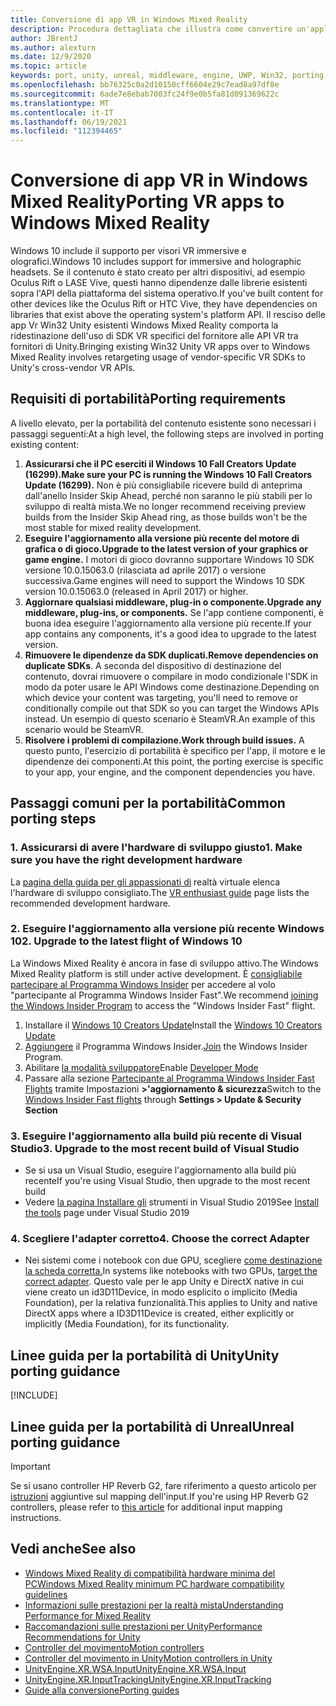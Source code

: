 ```yaml
---
title: Conversione di app VR in Windows Mixed Reality
description: Procedura dettagliata che illustra come convertire un'applicazione immersiva esistente Windows Mixed Reality.
author: JBrentJ
ms.author: alexturn
ms.date: 12/9/2020
ms.topic: article
keywords: port, unity, unreal, middleware, engine, UWP, Win32, porting, HoloLens di prima generazione, visore VR di realtà mista, visore VR windows mixed reality, migrazione, Windows 10, mapping di input,
ms.openlocfilehash: bb76325c0a2d10150cff6604e29c7ead8a97df8e
ms.sourcegitcommit: 6ade7e8ebab7003fc24f9e0b5fa81d091369622c
ms.translationtype: MT
ms.contentlocale: it-IT
ms.lasthandoff: 06/19/2021
ms.locfileid: "112394465"
---
```

# <a name="porting-vr-apps-to-windows-mixed-reality"></a><span data-ttu-id="1d1b1-104">Conversione di app VR in Windows Mixed Reality</span><span class="sxs-lookup"><span data-stu-id="1d1b1-104">Porting VR apps to Windows Mixed Reality</span></span>

<span data-ttu-id="1d1b1-105">Windows 10 include il supporto per visori VR immersive e olografici.</span><span class="sxs-lookup"><span data-stu-id="1d1b1-105">Windows 10 includes support for immersive and holographic headsets.</span></span> <span data-ttu-id="1d1b1-106">Se il contenuto è stato creato per altri dispositivi, ad esempio Oculus Rift o LASE Vive, questi hanno dipendenze dalle librerie esistenti sopra l'API della piattaforma del sistema operativo.</span><span class="sxs-lookup"><span data-stu-id="1d1b1-106">If you've built content for other devices like the Oculus Rift or HTC Vive, they have dependencies on libraries that exist above the operating system's platform API.</span></span> <span data-ttu-id="1d1b1-107">Il resciso delle app Vr Win32 Unity esistenti Windows Mixed Reality comporta la ridestinazione dell'uso di SDK VR specifici del fornitore alle API VR tra fornitori di Unity.</span><span class="sxs-lookup"><span data-stu-id="1d1b1-107">Bringing existing Win32 Unity VR apps over to Windows Mixed Reality involves retargeting usage of vendor-specific VR SDKs to Unity's cross-vendor VR APIs.</span></span>

## <a name="porting-requirements"></a><span data-ttu-id="1d1b1-108">Requisiti di portabilità</span><span class="sxs-lookup"><span data-stu-id="1d1b1-108">Porting requirements</span></span>

<span data-ttu-id="1d1b1-109">A livello elevato, per la portabilità del contenuto esistente sono necessari i passaggi seguenti:</span><span class="sxs-lookup"><span data-stu-id="1d1b1-109">At a high level, the following steps are involved in porting existing content:</span></span>
1. <span data-ttu-id="1d1b1-110">**Assicurarsi che il PC eserciti il Windows 10 Fall Creators Update (16299).**</span><span class="sxs-lookup"><span data-stu-id="1d1b1-110">**Make sure your PC is running the Windows 10 Fall Creators Update (16299).**</span></span> <span data-ttu-id="1d1b1-111">Non è più consigliabile ricevere build di anteprima dall'anello Insider Skip Ahead, perché non saranno le più stabili per lo sviluppo di realtà mista.</span><span class="sxs-lookup"><span data-stu-id="1d1b1-111">We no longer recommend receiving preview builds from the Insider Skip Ahead ring, as those builds won't be the most stable for mixed reality development.</span></span>
2. <span data-ttu-id="1d1b1-112">**Eseguire l'aggiornamento alla versione più recente del motore di grafica o di gioco.**</span><span class="sxs-lookup"><span data-stu-id="1d1b1-112">**Upgrade to the latest version of your graphics or game engine.**</span></span> <span data-ttu-id="1d1b1-113">I motori di gioco dovranno supportare Windows 10 SDK versione 10.0.15063.0 (rilasciata ad aprile 2017) o versione successiva.</span><span class="sxs-lookup"><span data-stu-id="1d1b1-113">Game engines will need to support the Windows 10 SDK version 10.0.15063.0 (released in April 2017) or higher.</span></span>
3. <span data-ttu-id="1d1b1-114">**Aggiornare qualsiasi middleware, plug-in o componente.**</span><span class="sxs-lookup"><span data-stu-id="1d1b1-114">**Upgrade any middleware, plug-ins, or components.**</span></span> <span data-ttu-id="1d1b1-115">Se l'app contiene componenti, è buona idea eseguire l'aggiornamento alla versione più recente.</span><span class="sxs-lookup"><span data-stu-id="1d1b1-115">If your app contains any components, it's a good idea to upgrade to the latest version.</span></span>
4. <span data-ttu-id="1d1b1-116">**Rimuovere le dipendenze da SDK duplicati.**</span><span class="sxs-lookup"><span data-stu-id="1d1b1-116">**Remove dependencies on duplicate SDKs**.</span></span> <span data-ttu-id="1d1b1-117">A seconda del dispositivo di destinazione del contenuto, dovrai rimuovere o compilare in modo condizionale l'SDK in modo da poter usare le API Windows come destinazione.</span><span class="sxs-lookup"><span data-stu-id="1d1b1-117">Depending on which device your content was targeting, you'll need to remove or conditionally compile out that SDK so you can target the Windows APIs instead.</span></span> <span data-ttu-id="1d1b1-118">Un esempio di questo scenario è SteamVR.</span><span class="sxs-lookup"><span data-stu-id="1d1b1-118">An example of this scenario would be SteamVR.</span></span>
5. <span data-ttu-id="1d1b1-119">**Risolvere i problemi di compilazione.**</span><span class="sxs-lookup"><span data-stu-id="1d1b1-119">**Work through build issues.**</span></span> <span data-ttu-id="1d1b1-120">A questo punto, l'esercizio di portabilità è specifico per l'app, il motore e le dipendenze dei componenti.</span><span class="sxs-lookup"><span data-stu-id="1d1b1-120">At this point, the porting exercise is specific to your app, your engine, and the component dependencies you have.</span></span>

## <a name="common-porting-steps"></a><span data-ttu-id="1d1b1-121">Passaggi comuni per la portabilità</span><span class="sxs-lookup"><span data-stu-id="1d1b1-121">Common porting steps</span></span>

### <a name="1-make-sure-you-have-the-right-development-hardware"></a><span data-ttu-id="1d1b1-122">1. Assicurarsi di avere l'hardware di sviluppo giusto</span><span class="sxs-lookup"><span data-stu-id="1d1b1-122">1. Make sure you have the right development hardware</span></span>

<span data-ttu-id="1d1b1-123">La [pagina della guida per gli appassionati di](/windows/mixed-reality/enthusiast-guide/windows-mixed-reality-minimum-pc-hardware-compatibility-guidelines) realtà virtuale elenca l'hardware di sviluppo consigliato.</span><span class="sxs-lookup"><span data-stu-id="1d1b1-123">The [VR enthusiast guide](/windows/mixed-reality/enthusiast-guide/windows-mixed-reality-minimum-pc-hardware-compatibility-guidelines) page lists the recommended development hardware.</span></span>

### <a name="2-upgrade-to-the-latest-flight-of-windows-10"></a><span data-ttu-id="1d1b1-124">2. Eseguire l'aggiornamento alla versione più recente Windows 10</span><span class="sxs-lookup"><span data-stu-id="1d1b1-124">2. Upgrade to the latest flight of Windows 10</span></span>

<span data-ttu-id="1d1b1-125">La Windows Mixed Reality è ancora in fase di sviluppo attivo.</span><span class="sxs-lookup"><span data-stu-id="1d1b1-125">The Windows Mixed Reality platform is still under active development.</span></span> <span data-ttu-id="1d1b1-126">È [consigliabile partecipare al Programma Windows Insider](https://insider.windows.com/) per accedere al volo "partecipante al Programma Windows Insider Fast".</span><span class="sxs-lookup"><span data-stu-id="1d1b1-126">We recommend [joining the Windows Insider Program](https://insider.windows.com/) to access the "Windows Insider Fast" flight.</span></span>
1. <span data-ttu-id="1d1b1-127">Installare il [Windows 10 Creators Update](https://www.microsoft.com/software-download/windows10)</span><span class="sxs-lookup"><span data-stu-id="1d1b1-127">Install the [Windows 10 Creators Update](https://www.microsoft.com/software-download/windows10)</span></span>
2. <span data-ttu-id="1d1b1-128">[Aggiungere](https://insider.windows.com/) il Programma Windows Insider.</span><span class="sxs-lookup"><span data-stu-id="1d1b1-128">[Join](https://insider.windows.com/) the Windows Insider Program.</span></span>
3. <span data-ttu-id="1d1b1-129">Abilitare [la modalità sviluppatore](/windows/uwp/get-started/enable-your-device-for-development)</span><span class="sxs-lookup"><span data-stu-id="1d1b1-129">Enable [Developer Mode](/windows/uwp/get-started/enable-your-device-for-development)</span></span>
4. <span data-ttu-id="1d1b1-130">Passare alla sezione [Partecipante al Programma Windows Insider Fast Flights](/archive/blogs/uktechnet/joining-insider-preview) tramite Impostazioni **>'aggiornamento & sicurezza**</span><span class="sxs-lookup"><span data-stu-id="1d1b1-130">Switch to the [Windows Insider Fast flights](/archive/blogs/uktechnet/joining-insider-preview) through **Settings > Update & Security Section**</span></span>

### <a name="3-upgrade-to-the-most-recent-build-of-visual-studio"></a><span data-ttu-id="1d1b1-131">3. Eseguire l'aggiornamento alla build più recente di Visual Studio</span><span class="sxs-lookup"><span data-stu-id="1d1b1-131">3. Upgrade to the most recent build of Visual Studio</span></span>
* <span data-ttu-id="1d1b1-132">Se si usa un Visual Studio, eseguire l'aggiornamento alla build più recente</span><span class="sxs-lookup"><span data-stu-id="1d1b1-132">If you're using Visual Studio, then upgrade to the most recent build</span></span>
* <span data-ttu-id="1d1b1-133">Vedere [la pagina Installare gli](../install-the-tools.md#installation-checklist) strumenti in Visual Studio 2019</span><span class="sxs-lookup"><span data-stu-id="1d1b1-133">See [Install the tools](../install-the-tools.md#installation-checklist) page under Visual Studio 2019</span></span>

### <a name="4-choose-the-correct-adapter"></a><span data-ttu-id="1d1b1-134">4. Scegliere l'adapter corretto</span><span class="sxs-lookup"><span data-stu-id="1d1b1-134">4. Choose the correct Adapter</span></span>
* <span data-ttu-id="1d1b1-135">Nei sistemi come i notebook con due GPU, scegliere [come destinazione la scheda corretta.](../native/rendering-in-directx.md#hybrid-graphics-pcs-and-mixed-reality-applications)</span><span class="sxs-lookup"><span data-stu-id="1d1b1-135">In systems like notebooks with two GPUs, [target the correct adapter](../native/rendering-in-directx.md#hybrid-graphics-pcs-and-mixed-reality-applications).</span></span> <span data-ttu-id="1d1b1-136">Questo vale per le app Unity e DirectX native in cui viene creato un id3D11Device, in modo esplicito o implicito (Media Foundation), per la relativa funzionalità.</span><span class="sxs-lookup"><span data-stu-id="1d1b1-136">This applies to Unity and native DirectX apps where a ID3D11Device is created, either explicitly or implicitly (Media Foundation), for its functionality.</span></span>

## <a name="unity-porting-guidance"></a><span data-ttu-id="1d1b1-137">Linee guida per la portabilità di Unity</span><span class="sxs-lookup"><span data-stu-id="1d1b1-137">Unity porting guidance</span></span>

[!INCLUDE[](includes/unity-porting-guidance.md)]

## <a name="unreal-porting-guidance"></a><span data-ttu-id="1d1b1-138">Linee guida per la portabilità di Unreal</span><span class="sxs-lookup"><span data-stu-id="1d1b1-138">Unreal porting guidance</span></span>

> [!IMPORTANT]
> <span data-ttu-id="1d1b1-139">Se si usano controller HP Reverb G2, fare riferimento a questo articolo per [istruzioni](../unreal/unreal-reverb-g2-controllers.md) aggiuntive sul mapping dell'input.</span><span class="sxs-lookup"><span data-stu-id="1d1b1-139">If you're using HP Reverb G2 controllers, please refer to [this article](../unreal/unreal-reverb-g2-controllers.md) for additional input mapping instructions.</span></span>

## <a name="see-also"></a><span data-ttu-id="1d1b1-140">Vedi anche</span><span class="sxs-lookup"><span data-stu-id="1d1b1-140">See also</span></span>
* [<span data-ttu-id="1d1b1-141">Windows Mixed Reality di compatibilità hardware minima del PC</span><span class="sxs-lookup"><span data-stu-id="1d1b1-141">Windows Mixed Reality minimum PC hardware compatibility guidelines</span></span>](/windows/mixed-reality/enthusiast-guide/windows-mixed-reality-minimum-pc-hardware-compatibility-guidelines)
* [<span data-ttu-id="1d1b1-142">Informazioni sulle prestazioni per la realtà mista</span><span class="sxs-lookup"><span data-stu-id="1d1b1-142">Understanding Performance for Mixed Reality</span></span>](../platform-capabilities-and-apis/understanding-performance-for-mixed-reality.md)
* [<span data-ttu-id="1d1b1-143">Raccomandazioni sulle prestazioni per Unity</span><span class="sxs-lookup"><span data-stu-id="1d1b1-143">Performance Recommendations for Unity</span></span>](../unity/performance-recommendations-for-unity.md)
* [<span data-ttu-id="1d1b1-144">Controller del movimento</span><span class="sxs-lookup"><span data-stu-id="1d1b1-144">Motion controllers</span></span>](../../design/motion-controllers.md)
* [<span data-ttu-id="1d1b1-145">Controller del movimento in Unity</span><span class="sxs-lookup"><span data-stu-id="1d1b1-145">Motion controllers in Unity</span></span>](../unity/motion-controllers-in-unity.md)
* [<span data-ttu-id="1d1b1-146">UnityEngine.XR.WSA.Input</span><span class="sxs-lookup"><span data-stu-id="1d1b1-146">UnityEngine.XR.WSA.Input</span></span>](https://docs.unity3d.com/ScriptReference/XR.WSA.Input.InteractionManager.html)
* [<span data-ttu-id="1d1b1-147">UnityEngine.XR.InputTracking</span><span class="sxs-lookup"><span data-stu-id="1d1b1-147">UnityEngine.XR.InputTracking</span></span>](https://docs.unity3d.com/ScriptReference/XR.InputTracking.html)
* [<span data-ttu-id="1d1b1-148">Guide alla conversione</span><span class="sxs-lookup"><span data-stu-id="1d1b1-148">Porting guides</span></span>](porting-guides.md)